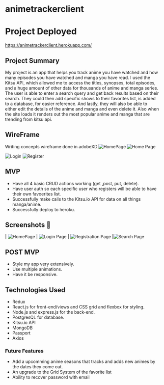 # animetrackerclient

# Project Deployed 
https://animetrackerclient.herokuapp.com/
## Project Summary

 My project is an app that helps you track anime you have watched and how many episodes you have watched and manga you have read. I used the Kitsu API, which allowed me to access the titles, synopses, total episodes, and a huge amount of other data for thousands of anime and manga series. The user is able to enter a search query and get back results based on their search. They could then add specific shows to their favorites list, is added to a database, for easier reference. And lastly, they will also be able to either edit the details of the anime and manga and even delete it.  Also when the site loads it renders out the most popular anime and manga that are trending from kitsu api.
## WireFrame
Writing concepts wireframe done in adobeXD
<img alt="HomePage" src="https://media.discordapp.net/attachments/480825903467724827/492778760379039764/Web_1920_2.jpg?width=1084&height=610">
<img alt="Home Page" src="https://media.discordapp.net/attachments/480825903467724827/492778766284750848/Web_1920_3.jpg?width=400&height=225">

<img alt="Login" src="https://media.discordapp.net/attachments/480825903467724827/492778769535336451/Web_1920_4.jpg?width=1084&height=610">

<img alt="Register" src="https://media.discordapp.net/attachments/480825903467724827/492778773922447381/Web_1920_5.jpg?width=1084&height=610">



## MVP 

* Have all 4 basic CRUD actions working (get ,post, put, delete).
* Have user auth so each specific user who registers will be able to have their own favoerites list.
* Successfully make calls to the Kitsu.io API for data on all things manga/anime.
* Successfully deploy to heroku.

## Screenshots 📸
| <img alt="HomePage" src="https://media.discordapp.net/attachments/480825903467724827/492781969562927115/Screen_Shot_2018-09-21_at_3.36.50_PM.png?width=898&height=571"> | <img alt="Login Page"
 src="https://media.discordapp.net/attachments/480825903467724827/492781971844628492/Screen_Shot_2018-09-21_at_3.37.22_PM.png?width=876&height=571"> | <img alt="Registration Page"
 src="https://media.discordapp.net/attachments/480825903467724827/492781976730730497/Screen_Shot_2018-09-21_at_3.37.44_PM.png?width=875&height=572"> |<img alt="Search Page"
 src="https://media.discordapp.net/attachments/480825903467724827/492781979704623128/Screen_Shot_2018-09-21_at_3.38.25_PM.png?width=719&height=461">


## POST MVP

* Style my app very extensively.
* Use multiple animations.
* Have it be responsive.





## Technologies Used
* Redux
* React.js for front-end/views and CSS grid and flexbox for styling.
* Node.js and express.js for the back-end.
* PostgresQL for database.
* Kitsu.io API
* MongoDB
* Passport
* Axios
### Future Features
- Add a upcomming anime seasons that tracks and adds new animes by the dates they come out.
- An upgrade to the Grid System of the favorite list
- Ability to recover password with email
